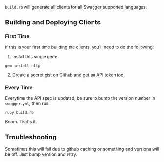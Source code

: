 `build.rb` will generate all clients for all Swagger supported languages.

## Building and Deploying Clients

### First Time

If this is your first time building the clients, you'll need to do the following:

1) Install this single gem:

```sh
gem install http
```

2) Create a secret gist on Github and get an API token too.

### Every Time

Everytime the API spec is updated, be sure to bump the version number in `swagger.yml`, then run:

```sh
ruby build.rb
```

Boom. That's it.

## Troubleshooting

Sometimes this will fail due to github caching or something and versions will be off. Just bump version and retry.
